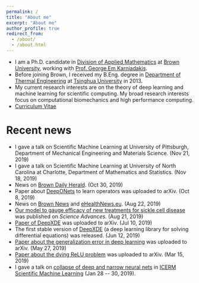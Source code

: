 ```yaml
---
permalink: /
title: "About me"
excerpt: "About me"
author_profile: true
redirect_from: 
  - /about/
  - /about.html
---
```


- I am a Ph.D. candidate in [Division of Applied Mathematics](https://www.brown.edu/academics/applied-mathematics) at [Brown University](https://www.brown.edu/), working with [Prof. George Em Karniadakis](https://www.brown.edu/research/projects/crunch/george-karniadakis).
- Before joining Brown, I received my B.Eng. degree in [Department of Thermal Engineering](https://www.tsinghua.edu.cn/publish/teen/index.html) at [Tsinghua University](http://www.tsinghua.edu.cn) in 2013.
- My current research interests are on the theory of deep learning and machine learning for scientific computing. My broad research interests focus on computational biomechanics and high performance computing.
- [Curriculum Vitae](http://lululxvi.github.io/files/CV.pdf)

<!---
Upcoming talks
======
-->

Recent news
======

- I gave a talk on Scientific Machine Learning at University of Pittsburgh, Department of Mechanical Engineering and Materials Science. (Nov 21, 2019)
- I gave a talk on Scientific Machine Learning at University of North Carolina at Charlotte, Department of Mathematics and Statistics. (Nov 18, 2019)
- News on [Brown Daily Herald](http://www.browndailyherald.com/2019/10/30/university-researchers-develop-computer-model-design-drugs-sickle-cell/). (Oct 30, 2019)
- Paper about [DeepONets](https://arxiv.org/abs/1910.03193) to learn operators was uploaded to arXiv. (Oct 8, 2019)
- News on [Brown News](https://www.brown.edu/news/2019-08-22/sicklecell) and [eHealthNews.eu](http://www.ehealthnews.eu/research/5923-computer-model-could-help-test-new-sickle-cell-drugs). (Aug 22, 2019)
- [Our model to gauge efficacy of new treatments for sickle cell disease](https://advances.sciencemag.org/content/5/8/eaax3905) was published on *Science Advances*. (Aug 21, 2019)
- [Paper of DeepXDE](https://arxiv.org/abs/1907.04502) was uploaded to arXiv. (Jul 10, 2019)
- The first stable version of [DeepXDE](https://github.com/lululxvi/deepxde) (a deep learning library for solving differential equations) was released. (Jun 12, 2019)
- [Paper about the generalization error in deep learning](https://arxiv.org/abs/1905.11427) was uploaded to arXiv. (May 27, 2019)
- [Paper about the dying ReLU problem](https://arxiv.org/abs/1903.06733) was uploaded to arXiv. (Mar 15, 2019)
- I gave a talk on [collapse of deep and narrow neural nets](https://icerm.brown.edu/video_archive/?play=1812) in [ICERM Scientific Machine Learning](https://icerm.brown.edu/events/ht19-1-sml/#workshopoverview) (Jan 28 -- 30, 2019).